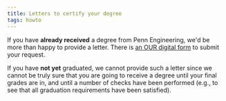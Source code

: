 ```yaml
---
title: Letters to certify your degree
tags: howto
---
```


If you have **already received** a degree from Penn Engineering, we'd be more than happy to provide a letter. There is [an OUR digital form](https://srfs.upenn.edu/student-records/enrollment-degree-verification) to submit your request.

If you have **not yet** graduated, we cannot provide such a letter since we cannot be truly sure that you are going to receive a degree until your final grades are in, and until a number of checks have been performed (e.g., to see that all graduation requirements have been satisfied).
